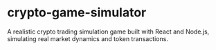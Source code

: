 # crypto-game-simulator
A realistic crypto trading simulation game built with React and Node.js, simulating real market dynamics and token transactions.

